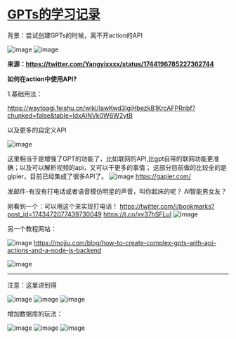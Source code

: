 # [GPTs的学习记录](https://github.com/QiYongchuan/MyGitBlog/issues/69)

背景：尝试创建GPTs的时候，离不开action的API

![image](https://github.com/QiYongchuan/MyGitBlog/assets/105039020/3103a2bb-b4fb-4914-a7a5-1c4d79465a68)
![image](https://github.com/QiYongchuan/MyGitBlog/assets/105039020/8c85c3e7-a8e2-4c65-92d6-639c67ae18da)

**来源：https://twitter.com/Yangyixxxx/status/1744196785227362744**

**如何在action中使用API?**

1.基础用法：

https://waytoagi.feishu.cn/wiki/IawKwd3IgiHbezkB1KrcAFPRnbf?chunked=false&table=ldxAINVk0W6W2ytB

以及更多的自定义API

![image](https://github.com/QiYongchuan/MyGitBlog/assets/105039020/527b9427-1b3b-4773-8e81-8ae0184f356d)

这里相当于是增强了GPT的功能了，比如联网的API,比gpt自带的联网功能更准确；以及可以解析视频的api，又可以干更多的事情；
这部分目前做的比较全的是gipier，目前已经集成了很多API了。
![image](https://github.com/QiYongchuan/MyGitBlog/assets/105039020/e59d687c-b052-43a5-869a-af460f5ad527)
https://gapier.com/

发邮件-有没有打电话或者语音模仿明星的声音，叫你起床的呢？  AI智能男女友？

刚看到一个：可以用这个来实现打电话！
https://twitter.com/i/bookmarks?post_id=1743472077439730049
https://t.co/xy37hSFLuI
![image](https://github.com/QiYongchuan/MyGitBlog/assets/105039020/f3eb0512-1392-4007-ba92-f02d597ab805)



另一个教程网站：

![image](https://github.com/QiYongchuan/MyGitBlog/assets/105039020/f1b5f098-d132-4e79-ba29-aa9de88245bd)
https://mojju.com/blog/how-to-create-complex-gpts-with-api-actions-and-a-node-js-backend

![image](https://github.com/QiYongchuan/MyGitBlog/assets/105039020/3641ce81-56d7-4734-8af8-2efeb2f9d7c6)


---

注意：这里讲到得

![image](https://github.com/QiYongchuan/MyGitBlog/assets/105039020/223ae9b6-6ed4-495a-b733-b1212f075238)
![image](https://github.com/QiYongchuan/MyGitBlog/assets/105039020/70a98cff-813a-472e-b539-0e26be438327)
![image](https://github.com/QiYongchuan/MyGitBlog/assets/105039020/c8ad7465-3a8b-4cd3-aeec-e3dcea3f66b2)


增加数据库的玩法：

![image](https://github.com/QiYongchuan/MyGitBlog/assets/105039020/30bf5746-b033-48de-94b9-a9977b582bc3)
![image](https://github.com/QiYongchuan/MyGitBlog/assets/105039020/a70873a4-479b-4bd5-bb64-563b1b81b331)
![image](https://github.com/QiYongchuan/MyGitBlog/assets/105039020/88d4932b-e6b6-4f88-8b2b-ecbc1f4711de)
